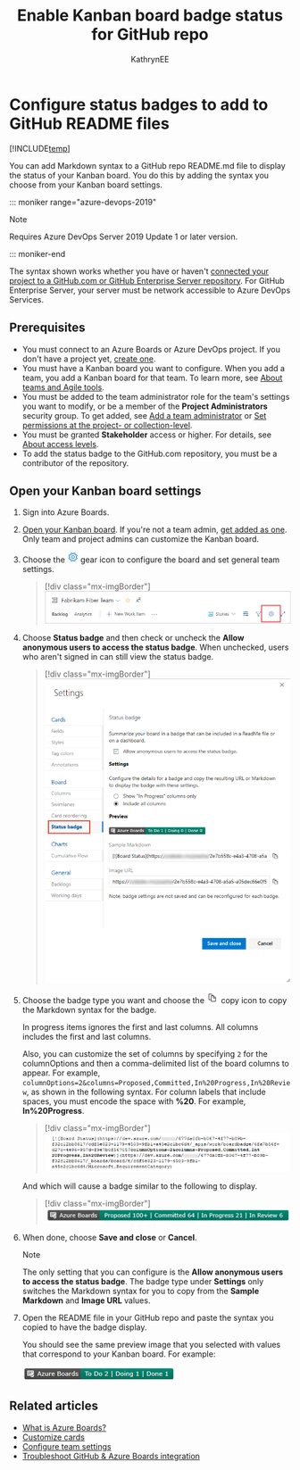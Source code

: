 ﻿---
title: Enable Kanban board badge status for GitHub repo
titleSuffix: Azure Boards
description: Configure your Kanban board badge status to appear on your GitHub repo  
ms.assetid: 
ms.prod: devops
ms.technology: devops-agile
ms.topic: quickstart
ms.manager: mijacobs
ms.author: kaelli
author: KathrynEE
monikerRange: '>= azure-devops-2019'
ms.date: 07/19/2019
---

# Configure status badges to add to GitHub README files 

[!INCLUDE[temp](../includes/version-vsts-plus-azdevserver-2019.md)] 
 
You can add Markdown syntax to a GitHub repo README.md file to display the status of your Kanban board. You do this by adding the syntax you choose from your Kanban board settings.  

::: moniker range="azure-devops-2019"

> [!NOTE]   
> Requires Azure DevOps Server 2019 Update 1 or later version. 

::: moniker-end

The syntax shown works whether you have or haven't [connected your project to a GitHub.com or GitHub Enterprise Server repository](connect-to-github.md). For GitHub Enterprise Server, your server must be network accessible to Azure DevOps Services. 

## Prerequisites 

* You must connect to an Azure Boards or Azure DevOps project. If you don't have a project yet, [create one](../../boards/get-started/sign-up-invite-teammates.md). 
* You must have a Kanban board you want to configure. When you add a team, you add a Kanban board for that team. To learn more, see [About teams and Agile tools](../../organizations/settings/about-teams-and-settings.md).
* You must be added to the team administrator role for the team's settings you want to modify, or be a member of the <strong>Project Administrators</strong> security group. To get added, see [Add a team administrator](/azure/devops/organizations/settings/add-team-administrator) or [Set permissions at the project- or collection-level](/azure/devops/organizations/security/set-project-collection-level-permissions).
* You must be granted <strong>Stakeholder</strong> access or higher. For details, see [About access levels](/azure/devops/organizations/security/access-levels).
* To add the status badge to the GitHub.com repository, you must be a contributor of the repository.  


## Open your Kanban board settings 

1. Sign into Azure Boards. 

1.  [Open your Kanban board](../boards/kanban-quickstart.md). If you're not a team admin, [get added as one](../../organizations/settings/add-team-administrator.md). Only team and project admins can customize the Kanban board.

1. Choose the ![ ](../../media/icons/blue-gear.png) gear icon to configure the board and set general team settings.  

	> [!div class="mx-imgBorder"]
	> ![Open board settings for a team, vert nav](../../organizations/settings/media/configure-team/open-board-settings.png)  

1. Choose <strong>Status badge</strong> and then check or uncheck the <strong>Allow anonymous users to access the status badge</strong>. When unchecked, users who aren't signed in can still view the status badge.

	> [!div class="mx-imgBorder"]
	> ![Settings,Status badge](media/badges/status-badge.png) 

1. Choose the badge type you want and choose the ![ ](../../media/icons/copy.png) copy icon to copy the Markdown syntax for the badge. 

	In progress items ignores the first and last columns.
	All columns includes the first and last columns. 
	
	Also, you can customize the set of columns by specifying `2` for the columnOptions and then a comma-delimited list of the board columns to appear. For example, `columnOptions=2&columns=Proposed,Committed,In%20Progress,In%20Review`, as shown in the following syntax. For column labels that include spaces, you must encode the space with <strong>%20</strong>. For example, <strong>In%20Progress</strong>.

	> [!div class="mx-imgBorder"]
	> ![Settings,Status badge](media/badges/badge-syntax.png) 

	And which will cause a badge similar to the following to display. 

	> [!div class="mx-imgBorder"]
	> ![Settings,Status badge](media/badges/custom-columns.png) 

1. When done, choose <strong>Save and close</strong> or <strong>Cancel</strong>.

	> [!NOTE]  
	> The only setting that you can configure is the <strong>Allow anonymous users to access the status badge</strong>. The badge type under <strong> Settings</strong> only switches the  Markdown syntax for you to copy from the <strong>Sample Markdown</strong> and <strong>Image URL</strong> values. 

1. Open the README file in your GitHub repo and paste the syntax you copied to have the badge display.  

	You should see the same preview image that you selected with values that correspond to your Kanban board. For example: 

	![Status badge in gitHub repo](media/badges/badge-status-all-columns.png) 


## Related articles

- [What is Azure Boards?](../get-started/what-is-azure-boards.md)
- [Customize cards](../boards/customize-cards.md)
- [Configure team settings](../../organizations/settings/manage-teams.md) 
- [Troubleshoot GitHub & Azure Boards integration](troubleshoot-github-connection.md)
